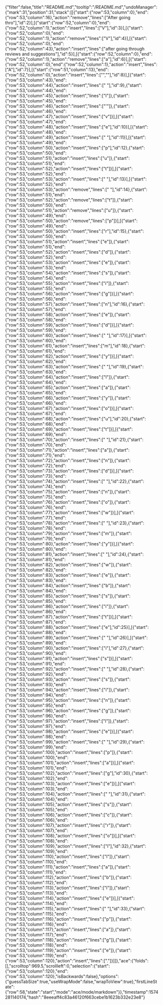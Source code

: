{"filter":false,"title":"README.md","tooltip":"/README.md","undoManager":{"mark":31,"position":31,"stack":[[{"start":{"row":53,"column":0},"end":{"row":53,"column":16},"action":"remove","lines":["After going thro"],"id":2}],[{"start":{"row":52,"column":0},"end":{"row":52,"column":1},"action":"insert","lines":["V"],"id":3}],[{"start":{"row":52,"column":0},"end":{"row":52,"column":1},"action":"remove","lines":["V"],"id":4}],[{"start":{"row":52,"column":0},"end":{"row":52,"column":43},"action":"insert","lines":["after going through reviews and suggestions"],"id":5}],[{"start":{"row":52,"column":0},"end":{"row":52,"column":1},"action":"remove","lines":["a"],"id":6}],[{"start":{"row":52,"column":0},"end":{"row":52,"column":1},"action":"insert","lines":["A"],"id":7}],[{"start":{"row":51,"column":13},"end":{"row":52,"column":0},"action":"insert","lines":["",""],"id":8}],[{"start":{"row":53,"column":43},"end":{"row":53,"column":44},"action":"insert","lines":[" "],"id":9},{"start":{"row":53,"column":44},"end":{"row":53,"column":45},"action":"insert","lines":["I"]},{"start":{"row":53,"column":45},"end":{"row":53,"column":46},"action":"insert","lines":["'"]},{"start":{"row":53,"column":46},"end":{"row":53,"column":47},"action":"insert","lines":["v"]}],[{"start":{"row":53,"column":47},"end":{"row":53,"column":48},"action":"insert","lines":["e"],"id":10}],[{"start":{"row":53,"column":48},"end":{"row":53,"column":49},"action":"insert","lines":[" "],"id":11}],[{"start":{"row":53,"column":49},"end":{"row":53,"column":50},"action":"insert","lines":["p"],"id":12},{"start":{"row":53,"column":50},"end":{"row":53,"column":51},"action":"insert","lines":["u"]},{"start":{"row":53,"column":51},"end":{"row":53,"column":52},"action":"insert","lines":["t"]}],[{"start":{"row":53,"column":52},"end":{"row":53,"column":53},"action":"insert","lines":[" "],"id":13}],[{"start":{"row":53,"column":52},"end":{"row":53,"column":53},"action":"remove","lines":[" "],"id":14},{"start":{"row":53,"column":51},"end":{"row":53,"column":52},"action":"remove","lines":["t"]},{"start":{"row":53,"column":50},"end":{"row":53,"column":51},"action":"remove","lines":["u"]},{"start":{"row":53,"column":49},"end":{"row":53,"column":50},"action":"remove","lines":["p"]}],[{"start":{"row":53,"column":49},"end":{"row":53,"column":50},"action":"insert","lines":["r"],"id":15},{"start":{"row":53,"column":50},"end":{"row":53,"column":51},"action":"insert","lines":["e"]},{"start":{"row":53,"column":51},"end":{"row":53,"column":52},"action":"insert","lines":["d"]},{"start":{"row":53,"column":52},"end":{"row":53,"column":53},"action":"insert","lines":["e"]},{"start":{"row":53,"column":53},"end":{"row":53,"column":54},"action":"insert","lines":["s"]},{"start":{"row":53,"column":54},"end":{"row":53,"column":55},"action":"insert","lines":["i"]},{"start":{"row":53,"column":55},"end":{"row":53,"column":56},"action":"insert","lines":["g"]}],[{"start":{"row":53,"column":56},"end":{"row":53,"column":57},"action":"insert","lines":["n"],"id":16},{"start":{"row":53,"column":57},"end":{"row":53,"column":58},"action":"insert","lines":["e"]},{"start":{"row":53,"column":58},"end":{"row":53,"column":59},"action":"insert","lines":["d"]}],[{"start":{"row":53,"column":59},"end":{"row":53,"column":60},"action":"insert","lines":[" "],"id":17}],[{"start":{"row":53,"column":60},"end":{"row":53,"column":61},"action":"insert","lines":["m"],"id":18},{"start":{"row":53,"column":61},"end":{"row":53,"column":62},"action":"insert","lines":["y"]}],[{"start":{"row":53,"column":62},"end":{"row":53,"column":63},"action":"insert","lines":[" "],"id":19},{"start":{"row":53,"column":63},"end":{"row":53,"column":64},"action":"insert","lines":["l"]},{"start":{"row":53,"column":64},"end":{"row":53,"column":65},"action":"insert","lines":["a"]},{"start":{"row":53,"column":65},"end":{"row":53,"column":66},"action":"insert","lines":["y"]},{"start":{"row":53,"column":66},"end":{"row":53,"column":67},"action":"insert","lines":["o"]}],[{"start":{"row":53,"column":67},"end":{"row":53,"column":68},"action":"insert","lines":["u"],"id":20},{"start":{"row":53,"column":68},"end":{"row":53,"column":69},"action":"insert","lines":["t"]}],[{"start":{"row":53,"column":69},"end":{"row":53,"column":70},"action":"insert","lines":[" "],"id":21},{"start":{"row":53,"column":70},"end":{"row":53,"column":71},"action":"insert","lines":["a"]},{"start":{"row":53,"column":71},"end":{"row":53,"column":72},"action":"insert","lines":["n"]},{"start":{"row":53,"column":72},"end":{"row":53,"column":73},"action":"insert","lines":["d"]}],[{"start":{"row":53,"column":73},"end":{"row":53,"column":74},"action":"insert","lines":[" "],"id":22},{"start":{"row":53,"column":74},"end":{"row":53,"column":75},"action":"insert","lines":["n"]},{"start":{"row":53,"column":75},"end":{"row":53,"column":76},"action":"insert","lines":["o"]},{"start":{"row":53,"column":76},"end":{"row":53,"column":77},"action":"insert","lines":["w"]}],[{"start":{"row":53,"column":77},"end":{"row":53,"column":78},"action":"insert","lines":[" "],"id":23},{"start":{"row":53,"column":78},"end":{"row":53,"column":79},"action":"insert","lines":["m"]},{"start":{"row":53,"column":79},"end":{"row":53,"column":80},"action":"insert","lines":["y"]}],[{"start":{"row":53,"column":80},"end":{"row":53,"column":81},"action":"insert","lines":[" "],"id":24},{"start":{"row":53,"column":81},"end":{"row":53,"column":82},"action":"insert","lines":["w"]},{"start":{"row":53,"column":82},"end":{"row":53,"column":83},"action":"insert","lines":["e"]},{"start":{"row":53,"column":83},"end":{"row":53,"column":84},"action":"insert","lines":["b"]},{"start":{"row":53,"column":84},"end":{"row":53,"column":85},"action":"insert","lines":["s"]},{"start":{"row":53,"column":85},"end":{"row":53,"column":86},"action":"insert","lines":["i"]},{"start":{"row":53,"column":86},"end":{"row":53,"column":87},"action":"insert","lines":["t"]}],[{"start":{"row":53,"column":87},"end":{"row":53,"column":88},"action":"insert","lines":["e"],"id":25}],[{"start":{"row":53,"column":88},"end":{"row":53,"column":89},"action":"insert","lines":[" "],"id":26}],[{"start":{"row":53,"column":89},"end":{"row":53,"column":90},"action":"insert","lines":["i"],"id":27},{"start":{"row":53,"column":90},"end":{"row":53,"column":91},"action":"insert","lines":["s"]}],[{"start":{"row":53,"column":91},"end":{"row":53,"column":92},"action":"insert","lines":[" "],"id":28},{"start":{"row":53,"column":92},"end":{"row":53,"column":93},"action":"insert","lines":["s"]},{"start":{"row":53,"column":93},"end":{"row":53,"column":94},"action":"insert","lines":["i"]},{"start":{"row":53,"column":94},"end":{"row":53,"column":95},"action":"insert","lines":["n"]},{"start":{"row":53,"column":95},"end":{"row":53,"column":96},"action":"insert","lines":["g"]},{"start":{"row":53,"column":96},"end":{"row":53,"column":97},"action":"insert","lines":["l"]},{"start":{"row":53,"column":97},"end":{"row":53,"column":98},"action":"insert","lines":["e"]}],[{"start":{"row":53,"column":98},"end":{"row":53,"column":99},"action":"insert","lines":[" "],"id":29},{"start":{"row":53,"column":99},"end":{"row":53,"column":100},"action":"insert","lines":["p"]},{"start":{"row":53,"column":100},"end":{"row":53,"column":101},"action":"insert","lines":["a"]}],[{"start":{"row":53,"column":101},"end":{"row":53,"column":102},"action":"insert","lines":["g"],"id":30},{"start":{"row":53,"column":102},"end":{"row":53,"column":103},"action":"insert","lines":["e"]}],[{"start":{"row":53,"column":103},"end":{"row":53,"column":104},"action":"insert","lines":[" "],"id":31},{"start":{"row":53,"column":104},"end":{"row":53,"column":105},"action":"insert","lines":["s"]},{"start":{"row":53,"column":105},"end":{"row":53,"column":106},"action":"insert","lines":["c"]},{"start":{"row":53,"column":106},"end":{"row":53,"column":107},"action":"insert","lines":["r"]},{"start":{"row":53,"column":107},"end":{"row":53,"column":108},"action":"insert","lines":["o"]}],[{"start":{"row":53,"column":108},"end":{"row":53,"column":109},"action":"insert","lines":["l"],"id":32},{"start":{"row":53,"column":109},"end":{"row":53,"column":110},"action":"insert","lines":["l"]},{"start":{"row":53,"column":110},"end":{"row":53,"column":111},"action":"insert","lines":["a"]},{"start":{"row":53,"column":111},"end":{"row":53,"column":112},"action":"insert","lines":["b"]},{"start":{"row":53,"column":112},"end":{"row":53,"column":113},"action":"insert","lines":["l"]},{"start":{"row":53,"column":113},"end":{"row":53,"column":114},"action":"insert","lines":["e"]}],[{"start":{"row":53,"column":114},"end":{"row":53,"column":115},"action":"insert","lines":[" "],"id":33},{"start":{"row":53,"column":115},"end":{"row":53,"column":116},"action":"insert","lines":["p"]},{"start":{"row":53,"column":116},"end":{"row":53,"column":117},"action":"insert","lines":["a"]},{"start":{"row":53,"column":117},"end":{"row":53,"column":118},"action":"insert","lines":["g"]},{"start":{"row":53,"column":118},"end":{"row":53,"column":119},"action":"insert","lines":["e"]},{"start":{"row":53,"column":119},"end":{"row":53,"column":120},"action":"insert","lines":["."]}]]},"ace":{"folds":[],"scrolltop":969.5,"scrollleft":0,"selection":{"start":{"row":53,"column":120},"end":{"row":53,"column":120},"isBackwards":false},"options":{"guessTabSize":true,"useWrapMode":false,"wrapToView":true},"firstLineState":{"row":58,"state":"start","mode":"ace/mode/markdown"}},"timestamp":1574281140174,"hash":"8eeeaff4c83a46120f663cebe1b1623b332e23e8"}